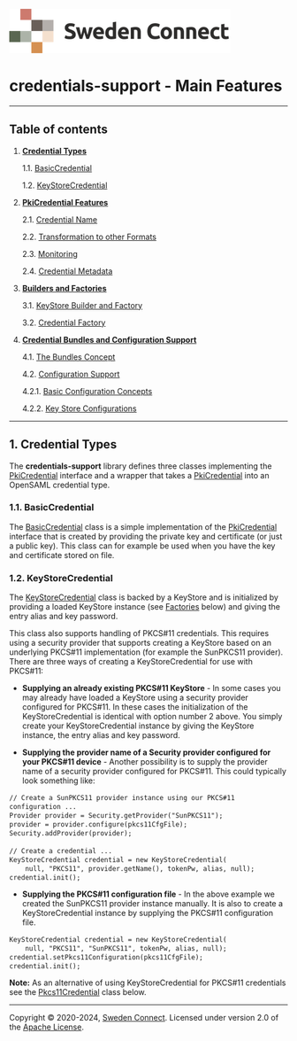 ![Logo](https://github.com/swedenconnect/technical-framework/blob/master/img/sweden-connect.png)

# credentials-support - Main Features

---

## Table of contents

1. [**Credential Types**](#credential-types)
    
    1.1. [BasicCredential](#basiccredential)
    
    1.2. [KeyStoreCredential](#keystorecredential)
    
2. [**PkiCredential Features**](#pkicredential-features)

    2.1. [Credential Name](#credential-name)
    
    2.2. [Transformation to other Formats](#transformation-to-other-formats)
    
    2.3. [Monitoring](#monitoring)
    
    2.4. [Credential Metadata](#credential-metadata)
    
3. [**Builders and Factories**](#factories)

    3.1. [KeyStore Builder and Factory](#keystore-builder-and-factory)
    
    3.2. [Credential Factory](#credential-factory)
    


4. [**Credential Bundles and Configuration Support**](#credential-bundles-and-configuration-support)

    4.1. [The Bundles Concept](#the-bundles-concept)
    
    4.2. [Configuration Support](#configuration-support)
    
    4.2.1. [Basic Configuration Concepts](#basic-configuration-concepts)    
    
    4.2.2. [Key Store Configurations](#key-store-configurations)
    
    
---

<a name="credential-types"></a>
## 1. Credential Types

The **credentials-support** library defines three classes implementing the [PkiCredential](https://github.com/swedenconnect/credentials-support/blob/main/credentials-support/src/main/java/se/swedenconnect/security/credential/PkiCredential.java) interface and a wrapper that takes a [PkiCredential](https://github.com/swedenconnect/credentials-support/blob/main/credentials-support/src/main/java/se/swedenconnect/security/credential/PkiCredential.java) into an OpenSAML credential type.

<a name="basiccredential"></a>
### 1.1. BasicCredential

The [BasicCredential](https://github.com/swedenconnect/credentials-support/blob/main/credentials-support/src/main/java/se/swedenconnect/security/credential/BasicCredential.java) class is a simple implementation of the [PkiCredential](https://github.com/swedenconnect/credentials-support/blob/main/credentials-support/src/main/java/se/swedenconnect/security/credential/PkiCredential.java) interface that is created by providing the private key and certificate (or just a public key). This class can for example be used when you have the key and certificate stored on file.

<a name="keystorecredential"></a>
### 1.2. KeyStoreCredential

The [KeyStoreCredential](https://github.com/swedenconnect/credentials-support/blob/main/credentials-support/src/main/java/se/swedenconnect/security/credential/KeyStoreCredential.java) class is backed by a KeyStore and is initialized by providing a loaded KeyStore instance (see [Factories](#factories) below) and giving the entry alias and key password. 






This class also supports handling of PKCS#11 credentials. This requires using a security provider that supports creating a KeyStore based on an underlying PKCS#11 implementation (for example the SunPKCS11 provider). There are three ways of creating a KeyStoreCredential for use with PKCS#11:

 * **Supplying an already existing PKCS#11 KeyStore** - In some cases you may already have loaded a KeyStore using a security provider configured for PKCS#11. In
these cases the initialization of the KeyStoreCredential is identical with option number 2 above. You simply create your KeyStoreCredential instance by giving the KeyStore instance, the entry alias and key password.

 * **Supplying the provider name of a Security provider configured for your PKCS#11 device** - Another possibility is to supply the provider name of a security provider configured for PKCS#11. This could typically look something like:
 
```
// Create a SunPKCS11 provider instance using our PKCS#11 configuration ...
Provider provider = Security.getProvider("SunPKCS11");
provider = provider.configure(pkcs11CfgFile);
Security.addProvider(provider);
 
// Create a credential ...
KeyStoreCredential credential = new KeyStoreCredential(
    null, "PKCS11", provider.getName(), tokenPw, alias, null);
credential.init();
```

* **Supplying the PKCS#11 configuration file** - In the above example we created the SunPKCS11 provider instance manually. It is also to create a KeyStoreCredential instance by supplying the PKCS#11 configuration file.

```
KeyStoreCredential credential = new KeyStoreCredential(
    null, "PKCS11", "SunPKCS11", tokenPw, alias, null);
credential.setPkcs11Configuration(pkcs11CfgFile);
credential.init();
```

**Note:** As an alternative of using KeyStoreCredential for PKCS#11 credentials see the [Pkcs11Credential](#pkcs11credential) class below.

---

Copyright &copy; 2020-2024, [Sweden Connect](https://swedenconnect.se). Licensed under version 2.0 of the [Apache License](http://www.apache.org/licenses/LICENSE-2.0).
